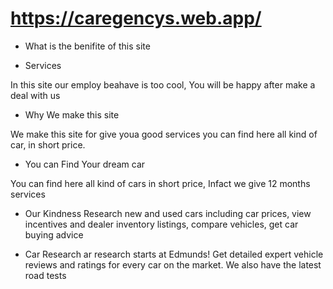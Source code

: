 # https://caregencys.web.app/



 * What is the benifite of this site


* Services

 In this site our employ beahave is too cool, You will be happy after make a deal with us

* Why We make this site

 We make this site for give youa good services you can find here all kind of car, in short price.

* You can Find Your dream car

 You can find here all kind of cars in short price, Infact we give 12 months services

* Our Kindness
 Research new and used cars including car prices, view incentives and dealer inventory listings, compare vehicles, get car buying advice 


* Car Research
ar research starts at Edmunds! Get detailed expert vehicle reviews and ratings for every car on the market. We also have the latest road tests